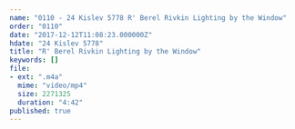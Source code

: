 ```yaml
---
name: "0110 - 24 Kislev 5778 R' Berel Rivkin Lighting by the Window"
order: "0110"
date: "2017-12-12T11:08:23.000000Z"
hdate: "24 Kislev 5778"
title: "R' Berel Rivkin Lighting by the Window"
keywords: []
file:
- ext: ".m4a"
  mime: "video/mp4"
  size: 2271325
  duration: "4:42"
published: true
---
```


